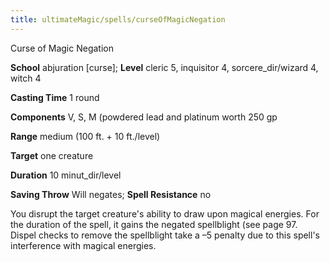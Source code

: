 ```yaml
---
title: ultimateMagic/spells/curseOfMagicNegation
---
```

Curse of Magic Negation

**School** abjuration [curse]; **Level** cleric 5, inquisitor 4, sorcere_dir/wizard 4, witch 4

**Casting Time** 1 round

**Components** V, S, M (powdered lead and platinum worth 250 gp

**Range** medium (100 ft. + 10 ft./level)

**Target** one creature

**Duration** 10 minut_dir/level

**Saving Throw** Will negates; **Spell Resistance** no

You disrupt the target creature's ability to draw upon magical energies. For the duration of the spell, it gains the negated spellblight (see page 97. Dispel checks to remove the spellblight take a –5 penalty due to this spell's interference with magical energies.

